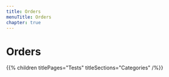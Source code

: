 ```yaml
---
title: Orders
menuTitle: Orders
chapter: true
---
```


# Orders

{{% children titlePages="Tests" titleSections="Categories" /%}}
